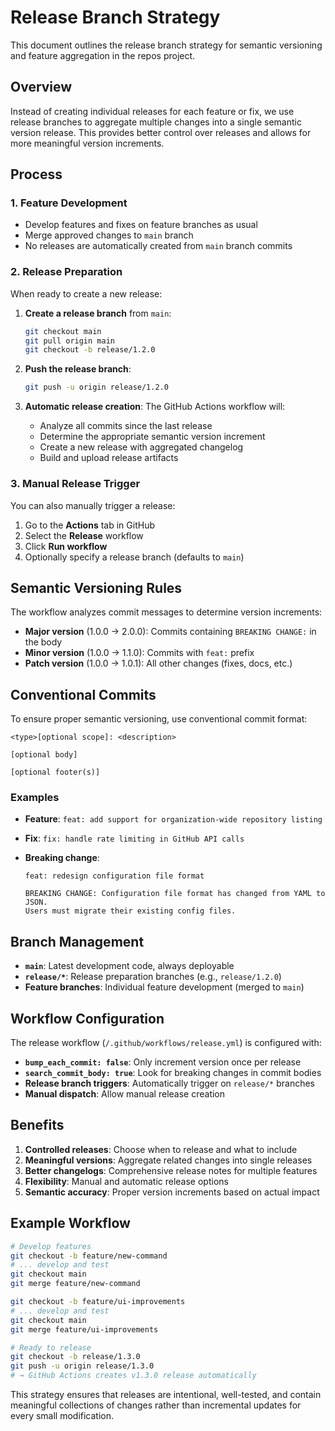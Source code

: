 # Release Branch Strategy

This document outlines the release branch strategy for semantic versioning and feature aggregation in the repos project.

## Overview

Instead of creating individual releases for each feature or fix, we use release branches to aggregate multiple changes into a single semantic version release. This provides better control over releases and allows for more meaningful version increments.

## Process

### 1. Feature Development

- Develop features and fixes on feature branches as usual
- Merge approved changes to `main` branch
- No releases are automatically created from `main` branch commits

### 2. Release Preparation

When ready to create a new release:

1. **Create a release branch** from `main`:

   ```bash
   git checkout main
   git pull origin main
   git checkout -b release/1.2.0
   ```

2. **Push the release branch**:

   ```bash
   git push -u origin release/1.2.0
   ```

3. **Automatic release creation**: The GitHub Actions workflow will:
   - Analyze all commits since the last release
   - Determine the appropriate semantic version increment
   - Create a new release with aggregated changelog
   - Build and upload release artifacts

### 3. Manual Release Trigger

You can also manually trigger a release:

1. Go to the **Actions** tab in GitHub
2. Select the **Release** workflow
3. Click **Run workflow**
4. Optionally specify a release branch (defaults to `main`)

## Semantic Versioning Rules

The workflow analyzes commit messages to determine version increments:

- **Major version** (1.0.0 → 2.0.0): Commits containing `BREAKING CHANGE:` in the body
- **Minor version** (1.0.0 → 1.1.0): Commits with `feat:` prefix
- **Patch version** (1.0.0 → 1.0.1): All other changes (fixes, docs, etc.)

## Conventional Commits

To ensure proper semantic versioning, use conventional commit format:

```text
<type>[optional scope]: <description>

[optional body]

[optional footer(s)]
```

### Examples

- **Feature**: `feat: add support for organization-wide repository listing`
- **Fix**: `fix: handle rate limiting in GitHub API calls`
- **Breaking change**:

  ```text
  feat: redesign configuration file format

  BREAKING CHANGE: Configuration file format has changed from YAML to JSON.
  Users must migrate their existing config files.
  ```

## Branch Management

- **`main`**: Latest development code, always deployable
- **`release/*`**: Release preparation branches (e.g., `release/1.2.0`)
- **Feature branches**: Individual feature development (merged to `main`)

## Workflow Configuration

The release workflow (`/.github/workflows/release.yml`) is configured with:

- **`bump_each_commit: false`**: Only increment version once per release
- **`search_commit_body: true`**: Look for breaking changes in commit bodies
- **Release branch triggers**: Automatically trigger on `release/*` branches
- **Manual dispatch**: Allow manual release creation

## Benefits

1. **Controlled releases**: Choose when to release and what to include
2. **Meaningful versions**: Aggregate related changes into single releases
3. **Better changelogs**: Comprehensive release notes for multiple features
4. **Flexibility**: Manual and automatic release options
5. **Semantic accuracy**: Proper version increments based on actual impact

## Example Workflow

```bash
# Develop features
git checkout -b feature/new-command
# ... develop and test
git checkout main
git merge feature/new-command

git checkout -b feature/ui-improvements
# ... develop and test
git checkout main
git merge feature/ui-improvements

# Ready to release
git checkout -b release/1.3.0
git push -u origin release/1.3.0
# → GitHub Actions creates v1.3.0 release automatically
```

This strategy ensures that releases are intentional, well-tested, and contain meaningful collections of changes rather than incremental updates for every small modification.
